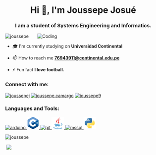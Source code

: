 <h1 align="center">Hi 👋, I'm Joussepe Josué</h1>
<h3 align="center">I am a student of Systems Engineering and Informatics.</h3>
<img align="right" alt="Coding" width="400" src="https://aster.cloud/wp-content/uploads/2022/11/compiling-code.gif">


<p align="left"> <img src="https://komarev.com/ghpvc/?username=joussepe&label=Profile%20views&color=0e75b6&style=flat" alt="joussepe" /> </p>

- 🎓 I'm currently studying on **Universidad Continental**

- 📫 How to reach me **76943911@continental.edu.pe**

- ⚡ Fun fact **I love football.**

<h3 align="left">Connect with me:</h3>
<p align="left">
<a href="https://twitter.com/joussepej" target="blank"><img align="center" src="https://raw.githubusercontent.com/rahuldkjain/github-profile-readme-generator/master/src/images/icons/Social/twitter.svg" alt="joussepej" height="30" width="40" /></a>
<a href="https://fb.com/joussepe.camargo" target="blank"><img align="center" src="https://raw.githubusercontent.com/rahuldkjain/github-profile-readme-generator/master/src/images/icons/Social/facebook.svg" alt="joussepe.camargo" height="30" width="40" /></a>
<a href="https://instagram.com/joussepe9" target="blank"><img align="center" src="https://raw.githubusercontent.com/rahuldkjain/github-profile-readme-generator/master/src/images/icons/Social/instagram.svg" alt="joussepe9" height="30" width="40" /></a>
</p>

<h3 align="left">Languages and Tools:</h3>
<p align="left"> <a href="https://www.arduino.cc/" target="_blank" rel="noreferrer"> <img src="https://cdn.worldvectorlogo.com/logos/arduino-1.svg" alt="arduino" width="40" height="40"/> </a> <a href="https://www.w3schools.com/cpp/" target="_blank" rel="noreferrer"> <img src="https://raw.githubusercontent.com/devicons/devicon/master/icons/cplusplus/cplusplus-original.svg" alt="cplusplus" width="40" height="40"/> </a> <a href="https://git-scm.com/" target="_blank" rel="noreferrer"> <img src="https://www.vectorlogo.zone/logos/git-scm/git-scm-icon.svg" alt="git" width="40" height="40"/> </a> <a href="https://www.java.com" target="_blank" rel="noreferrer"> <img src="https://raw.githubusercontent.com/devicons/devicon/master/icons/java/java-original.svg" alt="java" width="40" height="40"/> </a> <a href="https://www.microsoft.com/en-us/sql-server" target="_blank" rel="noreferrer"> <img src="https://www.svgrepo.com/show/303229/microsoft-sql-server-logo.svg" alt="mssql" width="40" height="40"/> </a> <a href="https://www.python.org" target="_blank" rel="noreferrer"> <img src="https://raw.githubusercontent.com/devicons/devicon/master/icons/python/python-original.svg" alt="python" width="40" height="40"/> </a> </p>

<p align="left"><img src="https://github-readme-stats.vercel.app/api/top-langs/?username=joussepe&langs_count=10&theme=tokyonight&layout=compact" alt="joussepe" /></p>
<p>&nbsp;<img align="center" src="https://github-readme-stats.vercel.app/api?username=joussepe&show_icons=true&theme=radical" /></p>
